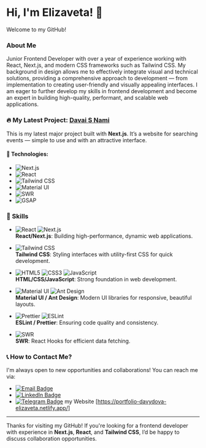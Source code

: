 # Hi, I'm Elizaveta! 👋

Welcome to my GitHub!

### About Me

Junior Frontend Developer with over a year of experience working with React, Next.js, and modern CSS frameworks such as Tailwind CSS. My background in design allows me to effectively integrate visual and technical solutions, providing a comprehensive approach to development — from implementation to creating user-friendly and visually appealing interfaces. I am eager to further develop my skills in frontend development and become an expert in building high-quality, performant, and scalable web applications.

### 🔥 My Latest Project: [Davai S Nami](https://github.com/elfototo/davai-s-nami)

This is my latest major project built with **Next.js**. It’s a website for searching events — simple to use and with an attractive interface.

#### 🔧 Technologies:
- ![Next.js](https://img.shields.io/badge/Next.js-000000?style=flat&logo=nextdotjs&logoColor=white)  
- ![React](https://img.shields.io/badge/React-61DAFB?style=flat&logo=react&logoColor=black)  
- ![Tailwind CSS](https://img.shields.io/badge/Tailwind%20CSS-38B2AC?style=flat&logo=tailwindcss&logoColor=white)  
- ![Material UI](https://img.shields.io/badge/Material%20UI-007FFF?style=flat&logo=material-ui&logoColor=white)  
- ![SWR](https://img.shields.io/badge/SWR-000000?style=flat&logo=swr&logoColor=white)  
- ![GSAP](https://img.shields.io/badge/GSAP-88B5B8?style=flat&logo=gsap&logoColor=white)  

### 💼 Skills
  
- ![React](https://img.shields.io/badge/React-61DAFB?style=flat&logo=react&logoColor=black) ![Next.js](https://img.shields.io/badge/Next.js-000000?style=flat&logo=nextdotjs&logoColor=white)  
  **React/Next.js**: Building high-performance, dynamic web applications.

- ![Tailwind CSS](https://img.shields.io/badge/Tailwind%20CSS-38B2AC?style=flat&logo=tailwindcss&logoColor=white)  
  **Tailwind CSS**: Styling interfaces with utility-first CSS for quick development.

- ![HTML5](https://img.shields.io/badge/HTML5-E34F26?style=flat&logo=html5&logoColor=white) ![CSS3](https://img.shields.io/badge/CSS3-1572B6?style=flat&logo=css3&logoColor=white) ![JavaScript](https://img.shields.io/badge/JavaScript-F7DF1E?style=flat&logo=javascript&logoColor=black)  
  **HTML/CSS/JavaScript**: Strong foundation in web development.
  
- ![Material UI](https://img.shields.io/badge/Material%20UI-007FFF?style=flat&logo=material-ui&logoColor=white) ![Ant Design](https://img.shields.io/badge/Ant%20Design-0170FE?style=flat&logo=antdesign&logoColor=white)  
  **Material UI / Ant Design**: Modern UI libraries for responsive, beautiful layouts.

- ![Prettier](https://img.shields.io/badge/Prettier-F7B93E?style=flat&logo=prettier&logoColor=black) ![ESLint](https://img.shields.io/badge/ESLint-4B32C3?style=flat&logo=eslint&logoColor=white)  
  **ESLint / Prettier**: Ensuring code quality and consistency.

- ![SWR](https://img.shields.io/badge/SWR-000000?style=flat&logo=swr&logoColor=white)  
  **SWR**: React Hooks for efficient data fetching.

### 📞 How to Contact Me?

I'm always open to new opportunities and collaborations! You can reach me via:

- [![Email Badge](https://img.shields.io/badge/Email-e.89617881302%40gmail.com-blue)](mailto:e.89617881302@gmail.com)
- [![LinkedIn Badge](https://img.shields.io/badge/LinkedIn-Elizaveta%20Davydova-blue)](https://www.linkedin.com/in/elizaveta-davydova-5ab3a7250)
- [![Telegram Badge](https://img.shields.io/badge/Telegram-%40Lizio-blue)](https://t.me/Lizio)
my Website [https://portfolio-davydova-elizaveta.netlify.app/]

---

Thanks for visiting my GitHub! If you're looking for a frontend developer with experience in **Next.js**, **React**, and **Tailwind CSS**, I’d be happy to discuss collaboration opportunities.

